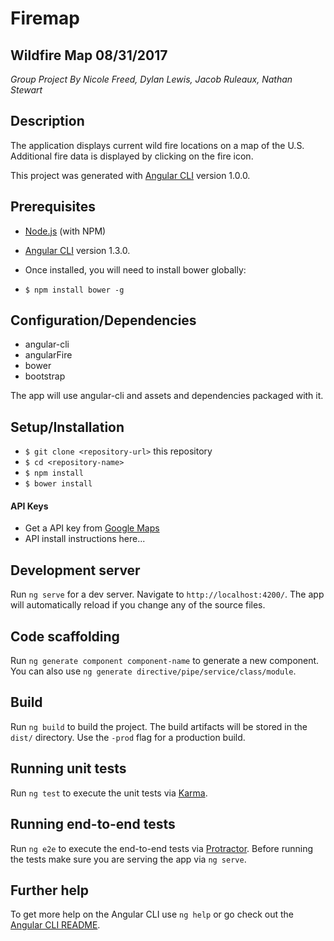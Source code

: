 # Firemap

## Wildfire Map 08/31/2017

_Group Project By Nicole Freed, Dylan Lewis, Jacob Ruleaux, Nathan Stewart_

## Description

The application displays current wild fire locations on a map of the U.S. Additional fire data is displayed by clicking on the fire icon.

This project was generated with [Angular CLI](https://github.com/angular/angular-cli) version 1.0.0.

## Prerequisites

* [Node.js](https://nodejs.org/) (with NPM)
* [Angular CLI](https://github.com/angular/angular-cli) version 1.3.0.

* Once installed, you will need to install bower globally:
* `$ npm install bower -g`

## Configuration/Dependencies

* angular-cli
* angularFire
* bower
* bootstrap

The app will use angular-cli and assets and dependencies packaged with it.

## Setup/Installation

* `$ git clone <repository-url>` this repository
* `$ cd <repository-name>`
* `$ npm install`
* `$ bower install`

#### API Keys

* Get a API key from [Google Maps](https://developers.google.com/maps/documentation/javascript/get-api-key)
* API install instructions here...


## Development server

Run `ng serve` for a dev server. Navigate to `http://localhost:4200/`. The app will automatically reload if you change any of the source files.

## Code scaffolding

Run `ng generate component component-name` to generate a new component. You can also use `ng generate directive/pipe/service/class/module`.

## Build

Run `ng build` to build the project. The build artifacts will be stored in the `dist/` directory. Use the `-prod` flag for a production build.

## Running unit tests

Run `ng test` to execute the unit tests via [Karma](https://karma-runner.github.io).

## Running end-to-end tests

Run `ng e2e` to execute the end-to-end tests via [Protractor](http://www.protractortest.org/).
Before running the tests make sure you are serving the app via `ng serve`.

## Further help

To get more help on the Angular CLI use `ng help` or go check out the [Angular CLI README](https://github.com/angular/angular-cli/blob/master/README.md).
